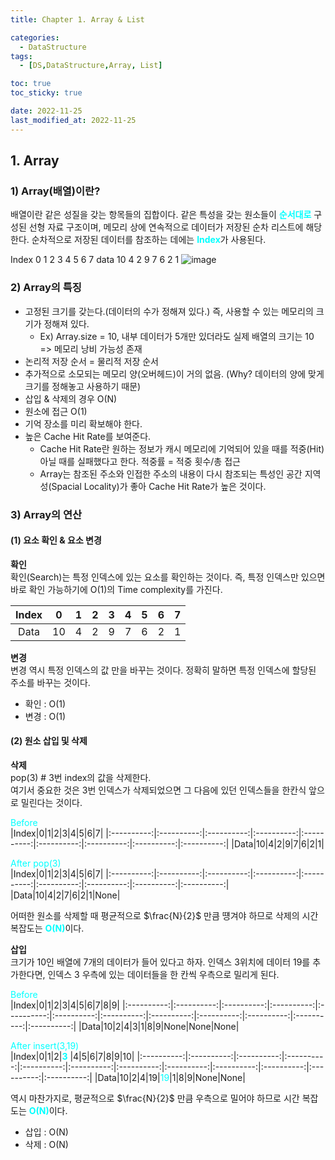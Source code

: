 ```yaml
---
title: Chapter 1. Array & List

categories:
  - DataStructure
tags:
  - [DS,DataStructure,Array, List]

toc: true
toc_sticky: true

date: 2022-11-25
last_modified_at: 2022-11-25 
---
```


## 1. Array
### 1) Array(배열)이란?
배열이란 같은 성질을 갖는 항목들의 집합이다. 같은 특성을 갖는 원소들이 <span style = "color:aqua">**순서대로**</span> 구성된 선형 자료 구조이며, 메모리 상에 연속적으로
데이터가 저장된 순차 리스트에 해당한다. 순차적으로 저장된 데이터를 참조하는 데에는 <span style = "color:aqua">**Index**</span>가 사용된다.

Index	0	1	2	3	4	5	6	7
data	10	4	2	9	7	6	2	1
![image](https://user-images.githubusercontent.com/111734605/203910344-cf37af79-f47e-463d-973c-a981d238aa59.png)


### 2) Array의 특징
- 고정된 크기를 갖는다.(데이터의 수가 정해져 있다.) 즉, 사용할 수 있는 메모리의 크기가 정해져 있다.
  - Ex) Array.size = 10, 내부 데이터가 5개만 있더라도 실제 배열의 크기는 10 => 메모리 낭비 가능성 존재
- 논리적 저장 순서 = 물리적 저장 순서
- 추가적으로 소모되는 메모리 양(오버헤드)이 거의 없음. (Why? 데이터의 양에 맞게 크기를 정해놓고 사용하기 때문)
- 삽입 & 삭제의 경우 O(N)
- 원소에 접근 O(1)
- 기억 장소를 미리 확보해야 한다.
- 높은 Cache Hit Rate를 보여준다.
  - Cache Hit Rate란 원하는 정보가 캐시 메모리에 기억되어 있을 때를 적중(Hit) 아닐 때를 실패했다고 한다. 적중률 = 적중 횟수/총 접근 
  - Array는 참조된 주소와 인접한 주소의 내용이 다시 참조되는 특성인 공간 지역성(Spacial Locality)가 좋아 Cache Hit Rate가 높은 것이다.

### 3) Array의 연산

#### (1) 요소 확인 & 요소 변경  
**확인**  
확인(Search)는 특정 인덱스에 있는 요소를 확인하는 것이다. 즉, 특정 인덱스만 있으면 바로 확인 가능하기에 O(1)의 Time complexity를 가진다.

|Index|0|1|2|3|4|5|6|7|
|:----------:|:----------:|:----------:|:----------:|:----------:|:----------:|:----------:|:----------:|:----------:|
|Data|10|4|2|9|7|6|2|1|

**변경**  
변경 역시 특정 인덱스의 값 만을 바꾸는 것이다. 정확히 말하면 특정 인덱스에 할당된 주소를 바꾸는 것이다.

- 확인 : O(1)
- 변경 : O(1)

#### (2) 원소 삽입 및 삭제  
**삭제**  
pop(3)    # 3번 index의 값을 삭제한다.  
여기서 중요한 것은 3번 인덱스가 삭제되었으면 그 다음에 있던 인덱스들을 한칸식 앞으로 밀린다는 것이다.

<span style = "color: aqua">Before</span>  
|Index|0|1|2|3|4|5|6|7|
|:----------:|:----------:|:----------:|:----------:|:----------:|:----------:|:----------:|:----------:|:----------:|
|Data|10|4|2|9|7|6|2|1|


<span style = "color: aqua">After pop(3)</span>  
|Index|0|1|2|3|4|5|6|7|
|:----------:|:----------:|:----------:|:----------:|:----------:|:----------:|:----------:|:----------:|:----------:|
|Data|10|4|2|7|6|2|1|None|

어떠한 원소를 삭제할 때 평균적으로 $\frac{N}{2}$ 만큼 떙겨야 하므로 삭제의 시간 복잡도는 <span style = "color: aqua">**O(N)**</span>이다.  

**삽입**  
크기가 10인 배열에 7개의 데이터가 들어 있다고 하자. 인덱스 3위치에 데이터 19를 추가한다면, 인덱스 3 우측에 있는 데이터들을 한 칸씩 우측으로 밀리게 된다.

<span style = "color: aqua">Before</span>  
|Index|0|1|2|3|4|5|6|7|8|9|
|:----------:|:----------:|:----------:|:----------:|:----------:|:----------:|:----------:|:----------:|:----------:|:----------:|:----------:|:----------:|
|Data|10|2|4|3|1|8|9|None|None|None|

<span style = "color: aqua">After insert(3,19)</span>  
|Index|0|1|2|<span style = "color: aqua">**3**</span> |4|5|6|7|8|9|10|
|:----------:|:----------:|:----------:|:----------:|:----------:|:----------:|:----------:|:----------:|:----------:|:----------:|:----------:|:----------:|
|Data|10|2|4|19|<span style = "color:aqua">19</span>|1|8|9|None|None|

역시 마찬가지로, 평균적으로 $\frac{N}{2}$ 만큼 우측으로 밀어야 하므로 시간 복잡도는 <span style = "color: aqua">**O(N)**</span>이다.

- 삽입 : O(N)
- 삭제 : O(N)
